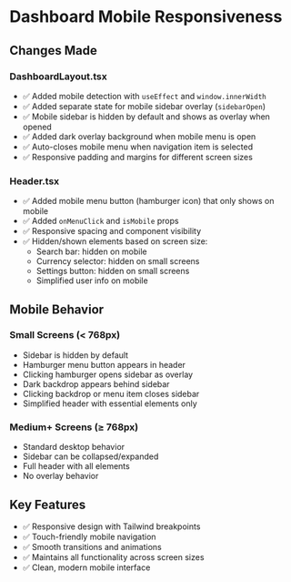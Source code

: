 # Dashboard Mobile Responsiveness

## Changes Made

### DashboardLayout.tsx
- ✅ Added mobile detection with `useEffect` and `window.innerWidth`
- ✅ Added separate state for mobile sidebar overlay (`sidebarOpen`)
- ✅ Mobile sidebar is hidden by default and shows as overlay when opened
- ✅ Added dark overlay background when mobile menu is open
- ✅ Auto-closes mobile menu when navigation item is selected
- ✅ Responsive padding and margins for different screen sizes

### Header.tsx
- ✅ Added mobile menu button (hamburger icon) that only shows on mobile
- ✅ Added `onMenuClick` and `isMobile` props
- ✅ Responsive spacing and component visibility
- ✅ Hidden/shown elements based on screen size:
  - Search bar: hidden on mobile
  - Currency selector: hidden on small screens
  - Settings button: hidden on small screens
  - Simplified user info on mobile

## Mobile Behavior

### Small Screens (< 768px)
- Sidebar is hidden by default
- Hamburger menu button appears in header
- Clicking hamburger opens sidebar as overlay
- Dark backdrop appears behind sidebar
- Clicking backdrop or menu item closes sidebar
- Simplified header with essential elements only

### Medium+ Screens (≥ 768px)
- Standard desktop behavior
- Sidebar can be collapsed/expanded
- Full header with all elements
- No overlay behavior

## Key Features
- ✅ Responsive design with Tailwind breakpoints
- ✅ Touch-friendly mobile navigation
- ✅ Smooth transitions and animations
- ✅ Maintains all functionality across screen sizes
- ✅ Clean, modern mobile interface
